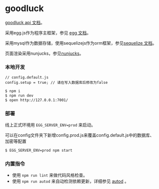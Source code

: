# goodluck

[goodluck api 文档][goodluck_api]。

采用egg.js作为程序主框架，参见 [egg 文档][egg]。  

采用mysql作为数据存储，使用sequelizejs作为orm框架，参见[sequelize 文档][sequelize]。  

页面渲染采用nunjucks，参见[nunjucks][nunjucks]。 

### 本地开发

```
// config.default.js
config.setup = true; // 请在写入数据库后修改为false
```

```bash
$ npm i
$ npm run dev
$ open http://127.0.0.1:7001/
```

### 部署

线上正式环境用 `EGG_SERVER_ENV=prod` 来启动。

可以在config文件夹下新增config.prod.js来覆盖config.default.js中的数据库、加密等配置

```bash
$ EGG_SERVER_ENV=prod npm start
```

### 内置指令

- 使用 `npm run lint` 来做代码风格检查。
- 使用 `npm run autod` 来自动检测依赖更新，详细参见 [autod](https://www.npmjs.com/package/autod) 。


[egg]: https://eggjs.org
[Sequelize]:http://docs.sequelizejs.com
[nunjucks]:http://mozilla.github.io/nunjucks/api.html
[goodluck_api]: /api.md
